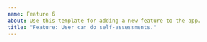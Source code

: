 ```yaml
---
name: Feature 6
about: Use this template for adding a new feature to the app.
title: "Feature: User can do self-assessments."
---
```

